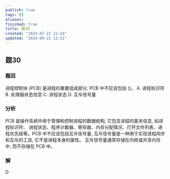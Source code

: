 ```yaml
---
publish: true
tags: []
aliases: 
finished: true
title: 题30
created: "2024-07-22 21:24"
updated: "2024-09-21 13:11"
---
```

## 题30
### 题目
进程控制块 (PCB) 是进程的重要组成部分, PCB 中不应该包括 ()。
A. 进程标识符 
B. 处理器状态信息 
C. 进程状态 
D. 互斥信号量
### 分析
PCB 是操作系统中用于管理和控制进程的数据结构, 它包含进程的基本信息, 如进程标识符、 进程状态、程序计数器、寄存器、内存分配情况、打开文件列表、进程优先级等。PCB 中不应该包括互斥信号量, 互斥信号量是一种用于实现进程同步和互斥的工具, 它不是进程本身的属性。 
互斥信号量通常存储在内核或共享内存中, 而不存储在 PCB 中。
### 解
D